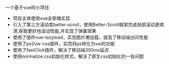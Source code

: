 一个基于vue的小项目
- 项目主体使用vue全家桶实现
- 引入了第三方滚动库better-scroll，使用Better-Scroll框架完成局部滚动更顺滑,获取更好地滚动性能,并实现了弹簧效果
- 使用了插件vue-lazyload，实现图片懒加载，提高了移动端访问性能
- 使用了px2vw-css插件，实现将px转化为vw的功能
- 使用了fastClick插件，解决了移动端300ms延迟
- 使用normalize.css初始化样式，解决了原生css初始化的一些问题
